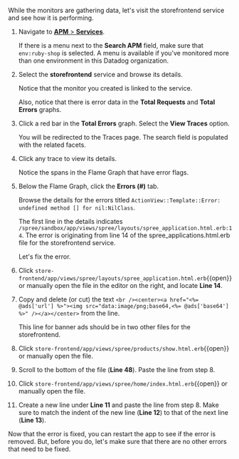 While the monitors are gathering data, let's visit the storefrontend service and see how it is performing. 

1. Navigate to <a href="https://app.datadoghq.com/apm/services" target="_datadog">**APM** > **Services**</a>. <p> If there is a menu next to the **Search APM** field, make sure that `env:ruby-shop` is selected. A menu is available if you've monitored more than one environment in this Datadog organization.

2. Select the **storefrontend** service and browse its details. <p> Notice that the monitor you created is linked to the service. <p> Also, notice that there is error data in the **Total Requests** and **Total Errors** graphs.

3. Click a red bar in the **Total Errors** graph. Select the **View Traces** option. <p> You will be redirected to the Traces page. The search field is populated with the related facets. 

4. Click any trace to view its details. <p> Notice the spans in the Flame Graph that have error flags.

5. Below the Flame Graph, click the **Errors (#)** tab. <p> Browse the details for the errors titled `ActionView::Template::Error: undefined method [] for nil:NilClass`. <p> The first line in the details indicates `/spree/sandbox/app/views/spree/layouts/spree_application.html.erb:14`. The error is originating from line 14 of the spree_applications.html.erb file for the storefrontend service. <p> Let's fix the error.

6. Click `store-frontend/app/views/spree/layouts/spree_application.html.erb`{{open}} or manually open the file in the editor on the right, and locate **Line 14**.

7. Copy and delete (or cut) the text `<br /><center><a href="<%= @ads['url'] %>"><img src="data:image/png;base64,<%= @ads['base64'] %>" /></a></center>` from the line. <p> This line for banner ads should be in two other files for the storefrontend.

8. Click `store-frontend/app/views/spree/products/show.html.erb`{{open}} or manually open the file. 

9. Scroll to the bottom of the file (**Line 48**). Paste the line from step 8.

10. Click `store-frontend/app/views/spree/home/index.html.erb`{{open}} or manually open the file. 

11. Create a new line under **Line 11** and paste the line from step 8. Make sure to match the indent of the new line (**Line 12**) to that of the next line (**Line 13**).

Now that the error is fixed, you can restart the app to see if the error is removed. But, before you do, let's make sure that there are no other errors that need to be fixed.